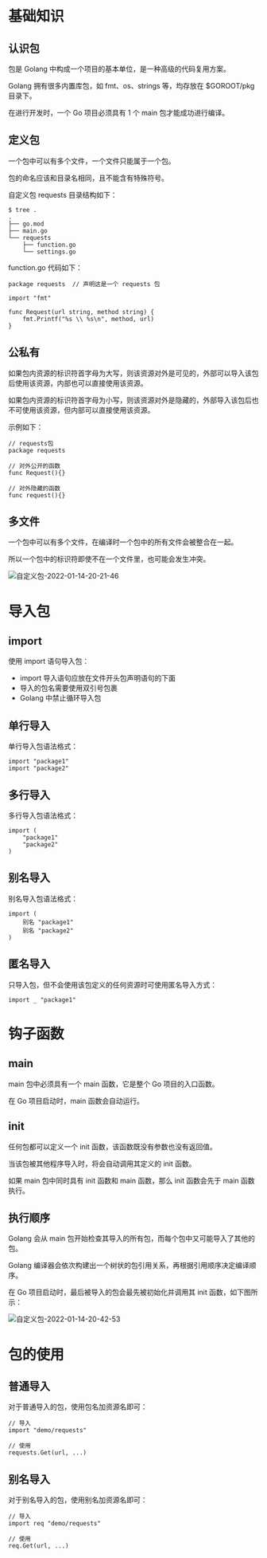 # 基础知识

## 认识包

包是 Golang 中构成一个项目的基本单位，是一种高级的代码复用方案。

Golang 拥有很多内置库包，如 fmt、os、strings 等，均存放在 $GOROOT/pkg 目录下。

在进行开发时，一个 Go 项目必须具有 1 个 main 包才能成功进行编译。

## 定义包

一个包中可以有多个文件，一个文件只能属于一个包。

包的命名应该和目录名相同，且不能含有特殊符号。

自定义包 requests 目录结构如下：

```
$ tree .
.
├── go.mod
├── main.go
└── requests
    ├── function.go
    └── settings.go
```

function.go 代码如下：

```
package requests  // 声明这是一个 requests 包

import "fmt"

func Request(url string, method string) {
	fmt.Printf("%s \\ %s\n", method, url)
}
```

## 公私有

如果包内资源的标识符首字母为大写，则该资源对外是可见的，外部可以导入该包后使用该资源，内部也可以直接使用该资源。

如果包内资源的标识符首字母为小写，则该资源对外是隐藏的，外部导入该包后也不可使用该资源，但内部可以直接使用该资源。

示例如下：

```
// requests包
package requests

// 对外公开的函数
func Request(){}

// 对外隐藏的函数
func request(){}
```

## 多文件

一个包中可以有多个文件，在编译时一个包中的所有文件会被整合在一起。

所以一个包中的标识符即使不在一个文件里，也可能会发生冲突。

![自定义包-2022-01-14-20-21-46](https://images-1302522496.cos.ap-nanjing.myqcloud.com/img/自定义包-2022-01-14-20-21-46.png)

# 导入包

## import

使用 import 语句导入包：

- import 导入语句应放在文件开头包声明语句的下面
- 导入的包名需要使用双引号包裹
- Golang 中禁止循环导入包

## 单行导入

单行导入包语法格式：

```
import "package1"
import "package2"
```

## 多行导入

多行导入包语法格式：

```
import (
    "package1"
    "package2"
)
```

## 别名导入

别名导入包语法格式：

```
import (
    别名 "package1"
    别名 "package2"
)
```

## 匿名导入

只导入包，但不会使用该包定义的任何资源时可使用匿名导入方式：

```
import _ "package1"
```

# 钩子函数

## main

main 包中必须具有一个 main 函数，它是整个 Go 项目的入口函数。

在 Go 项目启动时，main 函数会自动运行。

## init

任何包都可以定义一个 init 函数，该函数既没有参数也没有返回值。

当该包被其他程序导入时，将会自动调用其定义的 init 函数。

如果 main 包中同时具有 init 函数和 main 函数，那么 init 函数会先于 main 函数执行。

## 执行顺序

Golang 会从 main 包开始检查其导入的所有包，而每个包中又可能导入了其他的包。

Golang 编译器会依次构建出一个树状的包引用关系，再根据引用顺序决定编译顺序。

在 Go 项目启动时，最后被导入的包会最先被初始化并调用其 init 函数，如下图所示：

![自定义包-2022-01-14-20-42-53](https://images-1302522496.cos.ap-nanjing.myqcloud.com/img/自定义包-2022-01-14-20-42-53.png)

# 包的使用

## 普通导入

对于普通导入的包，使用包名加资源名即可：

```
// 导入
import "demo/requests"

// 使用
requests.Get(url, ...)
```

## 别名导入

对于别名导入的包，使用别名加资源名即可：

```
// 导入
import req "demo/requests"

// 使用
req.Get(url, ...)
```
